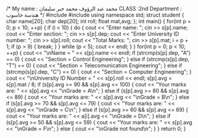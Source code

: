 /* My name : محمد عبد الرؤوف محمد خير سليمان 
CLASS :2nd
Department : هندسة حاسوب */
#include <iostream>
#include <cstring>
using namespace std;
struct student
{
    char name[20];
    char dep[20];
    int roll;
    float mat,avg;
};
int main() 
{
    for(int p = 0; p < 10; ++p)
    {
        if (i < 10)
        {
            do
            {
                cout << "Enter name: ";
                cin >> s[p].name;
                cout << "Enter section: ";
                cin >> s[p].dep;
                cout << "Enter University ID number: ";
                cin >> s[p].roll;
                cout << "Total Marks: ";
                cin >> s[p].mat;
                i = p + 1;
                if (p > 9) {
                    break;
                }
            } while (p < 5);
            cout << endl;
        }
    }
        for(int p = 0; p < 10; ++p)
        {
            cout << "\nName = " << s[p].name << endl;
            if (strcmp(s[p].dep, "A") == 0) {
            cout << "Section = Control Engineering";
            }
            else if (strcmp(s[p].dep, "T") == 0) {
            cout << "Section = Telecomunication Engineering";
            }
            else if (strcmp(s[p].dep, "C") == 0) {
            cout << "Section = Computer Engineering";
            }
            cout << "\nUniversity ID Number = " << s[p].roll << endl;
            s[p].avg = s[p].mat / 8;
            if (s[p].avg >= 90 && s[p].avg <= 100) {
            cout << "Your marks are: " << s[p].avg << "\nGrade = A\n";
            }
            else if (s[p].avg >= 80 && s[p].avg <= 89) {
            cout << "Your marks are: " << s[p].avg << "\nGrade = B\n";
            }
            else if (s[p].avg >= 70 && s[p].avg <= 79) {
            cout << "Your marks are: " << s[p].avg << "\nGrade = C\n";
            }
            else if (s[p].avg >= 60 && s[p].avg <= 69) {
            cout << "Your marks are: " << a[i].avg << "\nGrade = D\n";
            }
            else if (s[p].avg >= 50 && s[p].avg <= 59) {
            cout << "Your marks are: " << s[p].avg << "\nGrade = F\n";
            }
            else {
                cout << "\nGrade not found\n";
            }
        }
    return 0;
}
